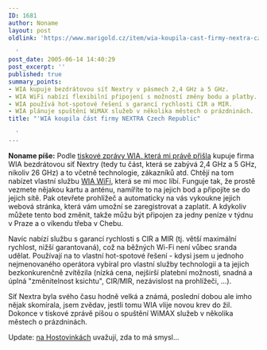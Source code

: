 ```yaml
---
ID: 1681
author: Noname
layout: post
oldlink: 'https://www.marigold.cz/item/wia-koupila-cast-firmy-nextra-czech-republic

  '
post_date: 2005-06-14 14:40:29
post_excerpt: ''
published: true
summary_points:
- WIA kupuje bezdrátovou síť Nextry v pásmech 2,4 GHz a 5 GHz.
- WIA WiFi nabízí flexibilní připojení s možností změny bodu a platby.
- WIA používá hot-spotové řešení s garancí rychlosti CIR a MIR.
- WIA plánuje spuštění WiMAX služeb v několika městech o prázdninách.
title: "'WIA koupila část firmy NEXTRA Czech Republic"

  '
---
```


<p><b>Noname píše:</b> Podle <a href="http://www.internetprovsechny.cz/blesk.php?cbl=203">tiskové zprávy WIA, která mi právě přišla</a> kupuje firma WIA bezdrátovou síť Nextry (tedy tu část, která se zabývá 2,4 GHz a 5 GHz, nikoliv 26 GHz) a to včetně technologie, zákazníků atd. Chtějí na tom nabízet vlastní službu <a href="http://wifi.wia.cz/">WIA WiFi</a>, která se mi moc líbí. Funguje tak, že prostě vezmete nějakou kartu a anténu, namíříte to na jejich bod a připojíte se do jejich sítě. Pak otevřete prohlížeč a automaticky na vás vykoukne jejich webová stránka, která vám umožní se zaregistrovat a zaplatit. A kdykoliv můžete tento bod změnit, takže můžu být připojen za jedny peníze v týdnu v Praze a o víkendu třeba v Chebu.</p>
<p>Navíc nabízí službu s garancí rychlosti s CIR a MIR (tj. větší maximální rychlost, nižší garantovaná), což na běžných Wi-Fi není vůbec sranda udělat. Používají na to vlastní hot-spotové řešení - kdysi jsem u jednoho nejmenovaného operátora vybíral pro vlastní služby technologii a ta jejich bezkonkurenčně zvítězila (nízká cena, nejširší platební možnosti, snadná a úplná "změnitelnost ksichtu", CIR/MIR, nezávislost na prohlížeči, ...).</p>

<p>Síť Nextra byla svého času hodně velká a známá, poslední dobou ale imho nějak skomírala, jsem zvědav, jestli tomu WIA vlije novou krev do žil. Dokonce v tiskové zprávě píšou o spuštění WiMAX služeb v několika městech o prázdninách.</p>

<p>Update: <a href="http://www.hostovinky.cz/?item=wia-koupila-wifi-sit-od-nextry">na Hostovinkách</a> uvažují, zda to má smysl...</p>